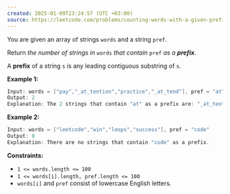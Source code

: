```yaml
---
created: 2025-01-09T23:24:57 (UTC +03:00)
source: https://leetcode.com/problems/counting-words-with-a-given-prefix/description/?envType=daily-question&envId=2025-01-09
---
```

You are given an array of strings `words` and a string `pref`.

Return _the number of strings in_ `words` _that contain_ `pref` _as a **prefix**_.

A **prefix** of a string `s` is any leading contiguous substring of `s`.


**Example 1:**

``` Java
Input: words = ["pay","_at_tention","practice","_at_tend"], pref = "at"
Output: 2
Explanation: The 2 strings that contain "at" as a prefix are: "_at_tention" and "_at_tend".
```


**Example 2:**

``` Java
Input: words = ["leetcode","win","loops","success"], pref = "code"
Output: 0
Explanation: There are no strings that contain "code" as a prefix.
```


**Constraints:**

-   `1 <= words.length <= 100`
-   `1 <= words[i].length, pref.length <= 100`
-   `words[i]` and `pref` consist of lowercase English letters.
